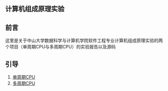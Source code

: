 ## 计算机组成原理实验

## 前言  
这里是关于中山大学数据科学与计算机学院软件工程专业计算机组成原理实验的两个项目（单周期CPU与多周期CPU）的实验报告以及源码  

## 引导  
1. [单周期CPU](singleCPU)  
2. [多周期CPU](mutiCPU)  